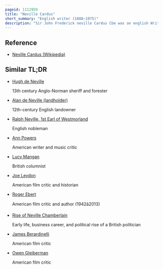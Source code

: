 ```yaml
---
pageid: 1112959
title: "Neville Cardus"
short_summary: "English writer (1888–1975)"
description: "Sir John Frederick neville Cardus Cbe was an english Writer and Critic. From an impoverished Home Background and mostly self-educated he became the Manchester Guardian's Cricket Correspondent in 1919 and its chief Music Critic in 1927 holding the two Posts simultaneously until 1940. His Contributions to these two Distinct Fields established his Reputation as one of the greatest Critics of his Generation in the Years before the second World War."
---
```


## Reference

- [Neville Cardus (Wikipedia)](https://en.wikipedia.org/?curid=1112959)

## Similar TL;DR

- [Hugh de Neville](/tldr/en/hugh-de-neville)

  13th century Anglo-Norman sheriff and forester

- [Alan de Neville (landholder)](/tldr/en/alan-de-neville-landholder)

  12th-century English landowner

- [Ralph Neville, 1st Earl of Westmorland](/tldr/en/ralph-neville-1st-earl-of-westmorland)

  English nobleman

- [Ann Powers](/tldr/en/ann-powers)

  American writer and music critic

- [Lucy Mangan](/tldr/en/lucy-mangan)

  British columnist

- [Joe Leydon](/tldr/en/joe-leydon)

  American film critic and historian

- [Roger Ebert](/tldr/en/roger-ebert)

  American film critic and author (1942â2013)

- [Rise of Neville Chamberlain](/tldr/en/rise-of-neville-chamberlain)

  Early life, business career, and political rise of a British politician

- [James Berardinelli](/tldr/en/james-berardinelli)

  American film critic

- [Owen Gleiberman](/tldr/en/owen-gleiberman)

  American film critic
